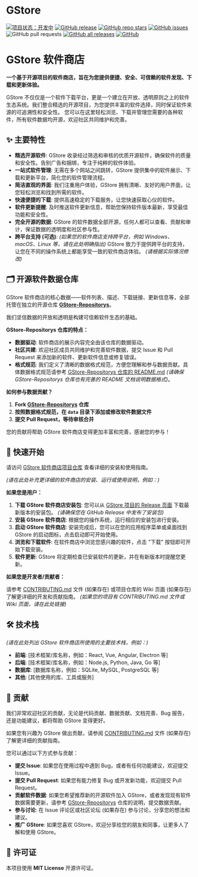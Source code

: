 # GStore
[![项目状态：开发中](https://img.shields.io/badge/项目状态-开发中-yellowgreen.svg)](https://github.com/sunO2/GStore)
[![GitHub release](https://img.shields.io/github/v/release/sunO2/GStore?style=flat&refresh=0)](https://github.com/sunO2/GStore/releases)
[![GitHub repo stars](https://img.shields.io/github/stars/sunO2/GStore?style=flat&refresh=0)](https://github.com/sunO2/GStore)
[![GitHub issues](https://img.shields.io/github/issues/sunO2/GStore?style=flat&refresh=0)](https://github.com/sunO2/GStore/issues)
![GitHub pull requests](https://img.shields.io/github/issues-pr/sunO2/GStore?style=flat&refresh=0)
[![GitHub all releases](https://img.shields.io/github/downloads/sunO2/GStore/total?style=flat&refresh=0)](https://github.com/sunO2/GStore/releases)
[![GitHub](https://img.shields.io/github/license/sunO2/GStore?style=flat&refresh=0)](https://github.com/sunO2/GStore?tab=GPL-3.0-1-ov-file)

# GStore 软件商店




**一个基于开源项目的软件商店，旨在为您提供便捷、安全、可信赖的软件发现、下载和更新体验。**

GStore  不仅仅是一个软件下载平台，更是一个建立在开放、透明原则之上的软件生态系统。我们整合精选的开源项目，为您提供丰富的软件选择，同时保证软件来源的可追溯性和安全性。 您可以在这里轻松浏览、下载并管理您需要的各种软件，所有软件数据均开源，欢迎社区共同维护和完善。

## ✨ 主要特性

* **精选开源软件**:  GStore 收录经过筛选和审核的优质开源软件，确保软件的质量和安全性。告别广告和捆绑，专注于纯粹的软件体验。
* **一站式软件管理**:  无需在多个网站之间跳转，GStore 提供集中的软件展示、下载和更新平台，简化您的软件管理流程。
* **简洁直观的界面**:  我们注重用户体验，GStore 拥有清晰、友好的用户界面，让您轻松浏览和找到所需的软件。
* **快速便捷的下载**:  提供高速稳定的下载服务，让您快速获取心仪的软件。
* **软件更新提醒**:  及时推送软件更新信息，帮助您保持软件版本最新，享受最佳功能和安全性。
* **完全开源的数据**:  GStore 的软件数据全部开源，任何人都可以查看、贡献和审计，保证数据的透明度和社区参与性。
* **跨平台支持 (可选)**:  *(如果您的软件商店支持跨平台，例如 Windows、macOS、Linux 等，请在此处明确指出)*  GStore  致力于提供跨平台的支持，让您在不同的操作系统上都能享受一致的软件商店体验。 *(请根据实际情况修改)*

## 🗂️ 开源软件数据仓库

GStore 软件商店的核心数据——软件列表、描述、下载链接、更新信息等，全部托管在独立的开源仓库 [**GStore-Repositorys**](https://github.com/sunO2/GStore-Repositorys)。

我们坚信数据的开放和透明是构建可信赖软件生态的基础。

**GStore-Repositorys 仓库的特点：**

* **数据驱动**:  软件商店的展示内容完全由该仓库的数据驱动。
* **社区共建**:  欢迎社区成员共同维护和完善软件数据，提交 Issue 和 Pull Request 来添加新的软件、更新软件信息或修复错误。
* **格式规范**:  我们定义了清晰的数据格式规范，方便您理解和参与数据贡献。具体数据格式规范请参考 [GStore-Repositorys 仓库的 README.md](https://github.com/sunO2/GStore-Repositorys/blob/main/README.md) *(请确保 GStore-Repositorys 仓库也有完善的 README 文档说明数据格式)*。

**如何参与数据贡献？**

1.  **Fork [GStore-Repositorys](https://github.com/sunO2/GStore-Repositorys) 仓库**
2.  **按照数据格式规范，在 `data` 目录下添加或修改软件数据文件**
3.  **提交 Pull Request，等待审核合并**

您的贡献将帮助 GStore 软件商店变得更加丰富和完善，感谢您的参与！

## 🚀 快速开始

请访问 [GStore 软件商店项目仓库](https://github.com/sunO2/GStore)  查看详细的安装和使用指南。

*(请在此处补充更详细的软件商店的安装、运行或使用说明，例如：)*

**如果您是用户：**

1.  **下载 GStore 软件商店安装包**:  您可以从 [GStore 项目的 Release 页面](https://github.com/sunO2/GStore/releases) 下载最新版本的安装包。 *(请确保您在 GitHub Release 中发布了安装包)*
2.  **安装 GStore 软件商店**:  根据您的操作系统，运行相应的安装包进行安装。
3.  **启动 GStore 软件商店**:  安装完成后，您可以在您的应用程序菜单或桌面找到 GStore 的启动图标，点击启动即可开始使用。
4.  **浏览和下载软件**:  在软件商店中浏览您感兴趣的软件，点击 "下载" 按钮即可开始下载安装。
5.  **软件更新**:  GStore 将定期检查已安装软件的更新，并在有新版本时提醒您更新。

**如果您是开发者/贡献者：**

请参考 [CONTRIBUTING.md](CONTRIBUTING.md) 文件 (如果存在) 或项目仓库的 Wiki 页面 (如果存在)  了解更详细的开发和贡献指南。 *(如果您的项目有 CONTRIBUTING.md 文件或 Wiki 页面，请在此处链接)*

## 🛠️ 技术栈

*(请在此处列出 GStore 软件商店所使用的主要技术栈，例如：)*

* **前端**:  [技术框架/库名称，例如：React, Vue, Angular, Electron 等]
* **后端**:  [技术框架/库名称，例如：Node.js, Python, Java, Go 等]
* **数据库**:  [数据库名称，例如：SQLite, MySQL, PostgreSQL 等]
* **其他**:  [其他使用的库、工具或服务]

## 🤝 贡献

我们非常欢迎社区的贡献，无论是代码贡献、数据贡献、文档完善、Bug 报告，还是功能建议，都将帮助 GStore 变得更好。

如果您有兴趣为 GStore 做出贡献，请参阅 [CONTRIBUTING.md](CONTRIBUTING.md) 文件 (如果存在)  了解更详细的贡献指南。

您可以通过以下方式参与贡献：

* **提交 Issue**:  如果您在使用过程中遇到 Bug，或者有任何功能建议，欢迎提交 Issue。
* **提交 Pull Request**:  如果您有能力修复 Bug 或开发新功能，欢迎提交 Pull Request。
* **贡献软件数据**:  如果您希望推荐新的开源软件加入 GStore，或者发现现有软件数据需要更新，请参考 [GStore-Repositorys](https://github.com/sunO2/GStore-Repositorys) 仓库的说明，提交数据贡献。
* **参与讨论**:  在 Issue 评论区或社区论坛 (如果存在) 参与讨论，分享您的想法和建议。
* **推广 GStore**:  如果您喜欢 GStore，欢迎分享给您的朋友和同事，让更多人了解和使用 GStore。

## 📜 许可证

本项目使用 **MIT License** 开源许可证。

